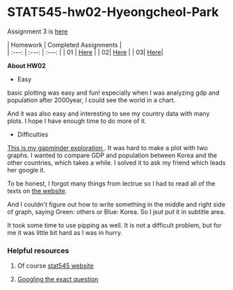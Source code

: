 # STAT545-hw02-Hyeongcheol-Park


Assignment 3 is [here](https://github.com/aiod01/STAT545-hw-Hyeongcheol-Park/blob/master/hw03/hw03-hyeongcheol-park.md)



| Homework  | Completed Assignments |  
|  :---: |  :---: |  :---: |
| 01 | [Here](https://github.com/aiod01/STAT545-hw01-Hyeongcheol-Park) | 
| 02| [Here](https://github.com/aiod01/STAT545-hw02-Hyeongcheol-Park/blob/master/Exploring_Gapminder_for_HW2.md) |
| 03| [Here](https://github.com/aiod01/STAT545-hw-Hyeongcheol-Park/blob/master/hw03/hw03-hyeongcheol-park.md)|


 **About HW02**

* Easy

basic plotting was easy and fun! especially when I was analyzing gdp and population after 2000year, I could see the world in a chart.

 And it was also easy and interesting to see my country data with many plots. I hope I have enough time to do more of it.


* Difficulties


 [This is my gapminder exploration ](https://github.com/aiod01/STAT545-hw02-Hyeongcheol-Park/blob/master/Exploring_Gapminder_for_HW2.md). It was hard to make a plot with two graphs. I wanted to compare GDP and population between Korea and the other countries, which takes a while. I solved it to ask my friend which leads her google it.
 
 To be honest, I forgot many things from lectrue so I had to read all of the texts on [the website](http://stat545.com/block010_dplyr-end-single-table.html).

 And I couldn't figure out how to write something in the middle and right side of graph, saying Green: others or Blue: Korea. So I jsut put it in subtitle area.
 
  It took some time to use pipping as well. It is not a difficult problem, but for me it was little bit hard as I was in hurry. 


### Helpful resources

1. Of course [stat545 website](http://stat545.com/block010_dplyr-end-single-table.html)

2. [Googling the exact question](https://stackoverflow.com/questions/9109156/ggplot-combining-two-plots-from-different-data-frames)





